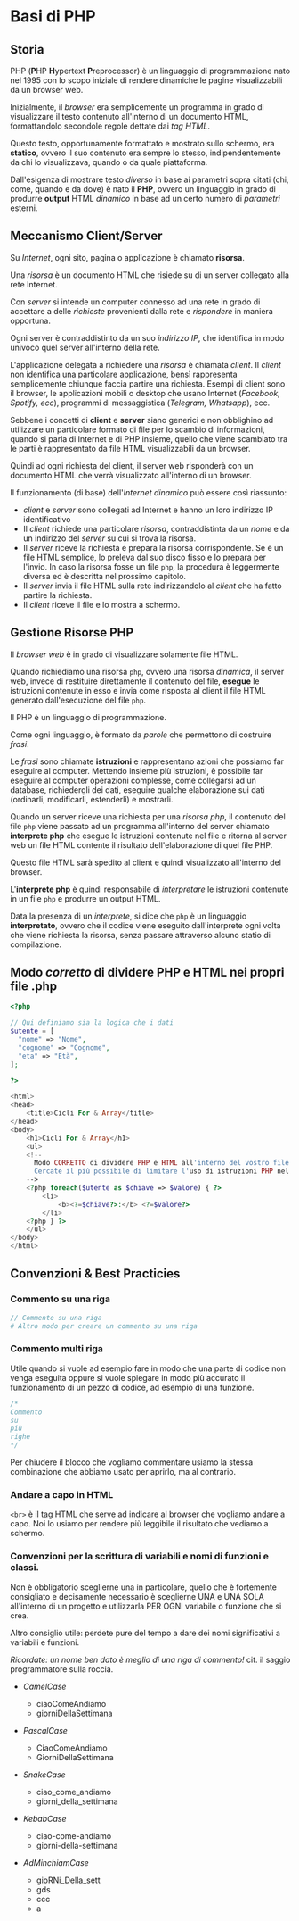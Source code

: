# Basi di PHP

## Storia

PHP (**P**HP **H**ypertext **P**reprocessor) è un linguaggio di programmazione nato nel 1995 con lo scopo iniziale di rendere dinamiche le pagine visualizzabili da un browser web. 

Inizialmente, il *browser* era semplicemente un programma in grado di visualizzare il testo contenuto all'interno di un documento HTML, formattandolo secondole regole dettate dai *tag HTML*. 

Questo testo, opportunamente formattato e mostrato sullo schermo, era **statico**, ovvero il suo contenuto era sempre lo stesso, indipendentemente da chi lo visualizzava, quando o da quale piattaforma. 

Dall'esigenza di mostrare testo *diverso* in base ai parametri sopra citati (chi, come, quando e da dove) è nato il **PHP**, ovvero un linguaggio in grado di produrre **output** HTML *dinamico* in base ad un certo numero di *parametri* esterni.

## Meccanismo Client/Server 

Su *Internet*, ogni sito, pagina o applicazione è chiamato **risorsa**. 

Una *risorsa* è un documento HTML che risiede su di un server collegato alla rete Internet.

Con *server* si intende un computer connesso ad una rete in grado di accettare a delle *richieste* provenienti dalla rete e *rispondere* in maniera opportuna. 

Ogni server è contraddistinto da un suo *indirizzo IP*, che identifica in modo univoco quel server all'interno della rete. 

L'applicazione delegata a richiedere una *risorsa* è chiamata *client*. Il *client* non identifica una particolare applicazione, bensì rappresenta semplicemente chiunque faccia partire una richiesta. 
Esempi di client sono il browser, le applicazioni mobili  o desktop che usano Internet (*Facebook, Spotify, ecc*), programmi di messaggistica (*Telegram, Whatsapp*), ecc.

Sebbene i concetti di **client** e **server** siano generici e non obblighino ad utilizzare un particolare formato di file per lo scambio di informazioni, quando si parla di Internet e di PHP insieme, quello che viene scambiato tra le parti è rappresentato da file HTML visualizzabili da un browser.

Quindi ad ogni richiesta del client, il server web risponderà con un documento HTML che verrà visualizzato all'interno di un browser.

Il funzionamento (di base) dell'*Internet dinamico* può essere così riassunto:

* *client* e *server* sono collegati ad Internet e hanno un loro indirizzo IP identificativo
* Il *client* richiede una particolare *risorsa*, contraddistinta da un *nome* e da un indirizzo del *server* su cui si trova la risorsa. 
* Il *server* riceve la richiesta e prepara la risorsa corrispondente. Se è un file HTML semplice, lo preleva dal suo disco fisso e lo prepara per l'invio. In caso la risorsa fosse un file `php`, la procedura è leggermente diversa ed è descritta nel prossimo capitolo.
* Il *server* invia il file HTML sulla rete indirizzandolo al *client* che ha fatto partire la richiesta. 
* Il *client* riceve il file e lo mostra a schermo. 

## Gestione Risorse PHP 

Il *browser web* è in grado di visualizzare solamente file HTML. 

Quando richiediamo una risorsa `php`, ovvero una risorsa *dinamica*, il server web, invece di restituire direttamente il contenuto del file, **esegue** le istruzioni contenute in esso e invia come risposta al client il file HTML generato dall'esecuzione del file `php`.

Il PHP è un linguaggio di programmazione. 

Come ogni linguaggio, è formato da *parole* che permettono di costruire *frasi*.

Le *frasi* sono chiamate **istruzioni** e rappresentano azioni che possiamo far eseguire al computer. 
Mettendo insieme più istruzioni, è possibile far eseguire al computer operazioni complesse, come collegarsi ad un database, richiedergli dei dati, eseguire qualche elaborazione sui dati (ordinarli, modificarli, estenderli) e mostrarli. 

Quando un server riceve una richiesta per una *risorsa php*, il contenuto del file `php` viene passato ad un programma all'interno del server chiamato **interprete php** che esegue le istruzioni contenute nel file e ritorna al server web un file HTML contente il risultato dell'elaborazione di quel file PHP.  

Questo file HTML sarà spedito al client e quindi visualizzato all'interno del browser. 

L'**interprete php** è quindi responsabile di *interpretare* le istruzioni contenute in un file `php` e produrre un output HTML. 

Data la presenza di un *interprete*, si dice che `php` è un linguaggio **interpretato**, ovvero che il codice viene eseguito dall'interprete ogni volta che viene richiesta la risorsa, senza passare attraverso alcuno statio di compilazione. 

## Modo *corretto* di dividere PHP e HTML nei propri file .php

```php
<?php

// Qui definiamo sia la logica che i dati
$utente = [
  "nome" => "Nome",
  "cognome" => "Cognome",
  "eta" => "Età",
];

?>

<html>
<head>
    <title>Cicli For & Array</title>
</head>
<body>
    <h1>Cicli For & Array</h1>
    <ul>
    <!-- 
      Modo CORRETTO di dividere PHP e HTML all'interno del vostro file PHP 
      Cercate il più possibile di limitare l'uso di istruzioni PHP nel vostro HTML.
    -->
    <?php foreach($utente as $chiave => $valore) { ?>
        <li>
            <b><?=$chiave?>:</b> <?=$valore?>
        </li>
    <?php } ?>
    </ul>
</body>
</html>
```

## Convenzioni & Best Practicies

### Commento su una riga
```php
// Commento su una riga
# Altro modo per creare un commento su una riga
```

### Commento multi riga

 Utile quando si vuole ad esempio fare in modo che una parte
di codice non venga eseguita oppure si vuole spiegare in modo più
accurato il funzionamento di un pezzo di codice, ad esempio di una funzione.
```php
/* 
Commento 
su 
più 
righe
*/
```


Per chiudere il blocco che vogliamo commentare usiamo la stessa combinazione
che abbiamo usato per aprirlo, ma al contrario.

### Andare a capo in HTML
`<br>` è il tag HTML che serve ad indicare al browser che vogliamo andare a capo.
Noi lo usiamo per rendere più leggibile il risultato che vediamo a schermo.

### Convenzioni per la scrittura di variabili e nomi di funzioni e classi.

Non è obbligatorio sceglierne una in particolare, quello che è fortemente consigliato e decisamente necessario è sceglierne UNA e UNA SOLA all'interno di un progetto e utilizzarla PER OGNI variabile o funzione che si crea. 

Altro consiglio utile: perdete pure del tempo a dare dei nomi significativi a variabili e funzioni.

*Ricordate: un nome ben dato è meglio di una riga di commento!* cit. il saggio programmatore sulla roccia.

- *CamelCase*
  - ciaoComeAndiamo 
  - giorniDellaSettimana

- *PascalCase*
  - CiaoComeAndiamo
  - GiorniDellaSettimana

- *SnakeCase*
  - ciao_come_andiamo
  - giorni_della_settimana

- *KebabCase*
  - ciao-come-andiamo
  - giorni-della-settimana

- *AdMinchiamCase*
  - gioRNi_Della_sett
  - gds
  - ccc
  - a

